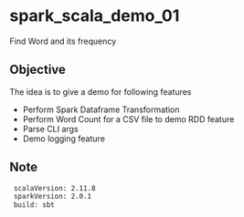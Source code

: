 # spark_scala_demo_01
Find Word and its frequency

## Objective
The idea is to give a demo for following features

* Perform Spark Dataframe Transformation
* Perform Word Count for a CSV file to demo RDD feature
* Parse CLI args
* Demo logging feature

## Note
```bash
 scalaVersion: 2.11.8
 sparkVersion: 2.0.1
 build: sbt
```
